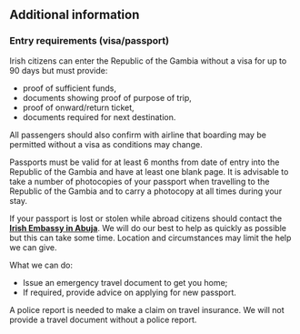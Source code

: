 ## Additional information

### **Entry requirements (visa/passport)**

Irish citizens can enter the Republic of the Gambia without a visa for up to 90 days but must provide:

* proof of sufficient funds,
* documents showing proof of purpose of trip,
* proof of onward/return ticket,
* documents required for next destination.

All passengers should also confirm with airline that boarding may be permitted without a visa as conditions may change.

Passports must be valid for at least 6 months from date of entry into the Republic of the Gambia and have at least one blank page. It is advisable to take a number of photocopies of your passport when travelling to the Republic of the Gambia and to carry a photocopy at all times during your stay.

If your passport is lost or stolen while abroad citizens should contact the [**Irish Embassy in Abuja**](https://www.ireland.ie/en/nigeria/abuja/). We will do our best to help as quickly as possible but this can take some time. Location and circumstances may limit the help we can give.

What we can do:

* Issue an emergency travel document to get you home;
* If required, provide advice on applying for new passport.

A police report is needed to make a claim on travel insurance. We will not provide a travel document without a police report.